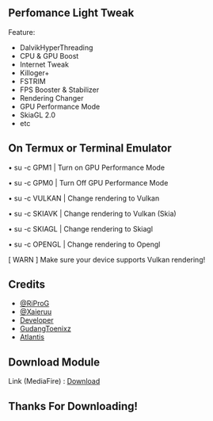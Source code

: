 ## Perfomance Light Tweak 

Feature:

- DalvikHyperThreading
- CPU & GPU Boost
- Internet Tweak
- Killoger+
- FSTRIM
- FPS Booster & Stabilizer
- Rendering Changer
- GPU Performance Mode
- SkiaGL 2.0
- etc

## On Termux or Terminal Emulator 

 • su -c GPM1 | Turn on GPU Performance Mode

 • su -c GPM0 | Turn Off GPU Performance Mode

 
 • su -c VULKAN | Change rendering to Vulkan

 • su -c SKIAVK | Change rendering to Vulkan (Skia)

 • su -c SKIAGL | Change rendering to Skiagl

 • su -c OPENGL | Change rendering to Opengl

 
 [ WARN ] Make sure your device supports Vulkan rendering!
 
 ## Credits
 - [@RiProG](https://t.me/RiProG)
 - [@Xaieruu](https://t.me/Xaieruu)
 - [Developer](https://t.me/bintang774)
 - [GudangToenixz](https://t.me/GudangToenixz)
 - [Atlantis](https://t.me/Z907L)
 
 ## Download Module 
 Link (MediaFire) : [Download]()
 
 ## Thanks For Downloading!
 
